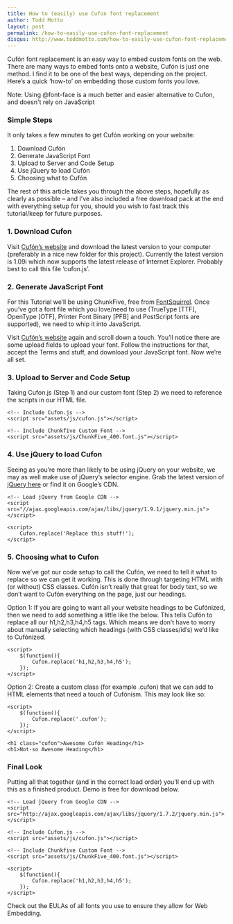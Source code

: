 ```yaml
---
title: How to (easily) use Cufon font replacement
author: Todd Motto
layout: post
permalink: /how-to-easily-use-cufon-font-replacement
disqus: http://www.toddmotto.com/how-to-easily-use-cufon-font-replacement
---
```


Cufón font replacement is an easy way to embed custom fonts on the web. There are many ways to embed fonts onto a website, Cufón is just one method. I find it to be one of the best ways, depending on the project. Here’s a quick ‘how-to’ on embedding those custom fonts you love.

Note: Using @font-face is a much better and easier alternative to Cufon, and doesn't rely on JavaScript

### Simple Steps

It only takes a few minutes to get Cufón working on your website:

1.  Download Cufón
2.  Generate JavaScript Font
3.  Upload to Server and Code Setup
4.  Use jQuery to load Cufón
5.  Choosing what to Cufón

The rest of this article takes you through the above steps, hopefully as clearly as possible – and I’ve also included a free download pack at the end with everything setup for you, should you wish to fast track this tutorial/keep for future purposes.

### 1. Download Cufon

Visit [Cufón’s website][3] and download the latest version to your computer (preferably in a nice new folder for this project). Currently the latest version is 1.09i which now supports the latest release of Internet Explorer. Probably best to call this file ‘cufon.js’.

 [3]: http://cufon.shoqolate.com/generate/

### 2. Generate JavaScript Font

For this Tutorial we’ll be using ChunkFive, free from [FontSquirrel][4]. Once you’ve got a font file which you love/need to use (TrueType [TTF], OpenType [OTF], Printer Font Binary [PFB] and PostScript fonts are supported), we need to whip it into JavaScript.

 [4]: http://www.fontsquirrel.com

Visit [Cufón’s website][3] again and scroll down a touch. You’ll notice there are some upload fields to upload your font. Follow the instructions for that, accept the Terms and stuff, and download your JavaScript font. Now we’re all set.

### 3. Upload to Server and Code Setup

Taking Cufon.js (Step 1) and our custom font (Step 2) we need to reference the scripts in our HTML file.

    <!-- Include Cufon.js -->
	<script src="assets/js/cufon.js"></script>
	
	<!-- Include Chunkfive Custom Font -->
	<script src="assets/js/ChunkFive_400.font.js"></script>

### 4. Use jQuery to load Cufon

Seeing as you’re more than likely to be using jQuery on your website, we may as well make use of jQuery’s selector engine. Grab the latest version of [jQuery here][5] or find it on Google’s CDN.

 [5]: http://www.jquery.com "Latest version of jQuery!"

    <!-- Load jQuery from Google CDN -->
	<script src="//ajax.googleapis.com/ajax/libs/jquery/1.9.1/jquery.min.js"></script>
	
	<script>
		Cufon.replace('Replace this stuff!');
	</script>    

### 5. Choosing what to Cufon

Now we’ve got our code setup to call the Cufón, we need to tell it what to replace so we can get it working. This is done through targeting HTML with (or without) CSS classes. Cufón isn’t really that great for body text, so we don’t want to Cufón everything on the page, just our headings.

Option 1: If you are going to want all your website headings to be Cufónized, then we need to add something a little like the below. This tells Cufón to replace all our h1,h2,h3,h4,h5 tags. Which means we don’t have to worry about manually selecting which headings (with CSS classes/id’s) we’d like to Cufónized.

    <script>
		$(function(){
			Cufon.replace('h1,h2,h3,h4,h5');
		});
	</script>

Option 2: Create a custom class (for example .cufon) that we can add to HTML elements that need a touch of Cufónism. This may look like so:

    <script>
		$(function(){
			Cufon.replace('.cufon');
		});
	</script>
	
	<h1 class="cufon">Awesome Cufón Heading</h1>
	<h1>Not-so Awesome Heading</h1>

### Final Look

Putting all that together (and in the correct load order) you’ll end up with this as a finished product. Demo is free for download below.

    <!-- Load jQuery from Google CDN -->
	<script src="http://ajax.googleapis.com/ajax/libs/jquery/1.7.2/jquery.min.js"></script>
	
	<!-- Include Cufon.js -->
	<script src="assets/js/cufon.js"></script>
	
	<!-- Include Chunkfive Custom Font -->
	<script src="assets/js/ChunkFive_400.font.js"></script>
	
	<script>
		$(function(){
			Cufon.replace('h1,h2,h3,h4,h5');
		});
	</script>

Check out the EULAs of all fonts you use to ensure they allow for Web Embedding.